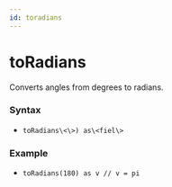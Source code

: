 ```yaml
---
id: toradians
---
```


# toRadians

Converts angles from degrees to radians.

### Syntax

* `toRadians\<\>) as\<fiel\>`

### Example

* `toRadians(180) as v // v = pi`
